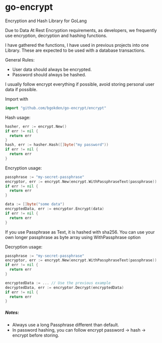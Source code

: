 # go-encrypt
Encryption and Hash Library for GoLang

Due to Data At Rest Encryption requirements, as developers,
we frequently use encryption, decryption and hashing functions.

I have gathered the functions, I have used in previous projects into one Library.
These are expected to be used with a database transactions.

General Rules:
- User data should always be encrypted.
- Password should always be hashed.

I usually follow encrypt everything if possible,
avoid storing personal user data if possible.

Import with
```go
import "github.com/bgokden/go-encrypt/encrypt"
```

Hash usage:

```go
hasher, err := encrypt.New()
if err != nil {
  return err
}
hash, err := hasher.Hash([]byte("my password"))
if err != nil {
  return err
}
```

Encryption usage:

```go
passphrase := "my-secret-passphrase"
encryptor, err := encrypt.New(encrypt.WithPassphraseText(passphrase))
if err != nil {
  return err
}

data := []byte("some data")
encryptedData, err := encryptor.Encrypt(data)
if err != nil {
  return err
}
```

If you use Passphrase as Text, it is hashed with sha256.
You can use your own longer passphrase as byte array using WithPassphrase option


Decryption usage:

```go
passphrase := "my-secret-passphrase"
encryptor, err := encrypt.New(encrypt.WithPassphraseText(passphrase))
if err != nil {
  return err
}

encryptedData := ... // Use the previous example
decryptedData, err := encryptor.Decrypt(encryptedData)
if err != nil {
  return err
}
```

##### Notes:
* Always use a long Passphrase different than default.
* In password hashing, you can follow encrypt password -> hash -> encrypt before storing.
